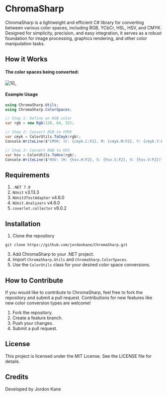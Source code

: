 # ChromaSharp
ChromaSharp is a lightweight and efficient C# library for converting between various color spaces, including RGB, YCbCr, HSL, HSV, and CMYK. Designed for simplicity, precision, and easy integration, it serves as a robust foundation for image processing, graphics rendering, and other color manipulation tasks.

## How it Works
#### The color spaces being converted:
![10_](https://github.com/user-attachments/assets/9034a350-47dc-4906-bc84-4ed2c3d882f4)
#### Example Usage
```csharp
using ChromaSharp.Utils;
using ChromaSharp.ColorSpaces;

// Step 1: Define an RGB color
var rgb = new Rgb(128, 64, 32);

// Step 2: Convert RGB to CMYK
var cmyk = ColorUtils.ToCmyk(rgb);
Console.WriteLine($"CMYK: (C: {cmyk.C:F2}, M: {cmyk.M:F2}, Y: {cmyk.Y:F2}, K: {cmyk.K:F2})");

// Step 3: Convert RGB to HSV
var hsv = ColorUtils.ToHsv(rgb);
Console.WriteLine($"HSV: (H: {hsv.H:F2}, S: {hsv.S:F2}, V: {hsv.V:F2})");
```

## Requirements
1. `.NET 7.0`
2. `NUnit` v3.13.3
3. `NUnit3TestAdapter` v4.6.0
4. `NUnit.Analyzers` v4.6.0
5. `coverlet.collector` v6.0.2

## Installation
1. Clone the repository
```
git clone https://github.com/jordonkane/ChromaSharp.git
```
3. Add ChromaSharp to your .NET project.
4. Import `ChromaSharp.Utils` and `ChromaSharp.ColorSpaces`.
5. Use the `ColorUtils` class for your desired color space conversions.

## How to Contribute
If you would like to contribute to ChromaSharp, feel free to fork the repository and submit a pull request. Contributions for new features like new color conversion types are welcome!
1. Fork the repository.
2. Create a feature branch.
3. Push your changes.
4. Submit a pull request.

## License
This project is licensed under the MIT License. See the LICENSE file for details.

## Credits
Developed by Jordon Kane
